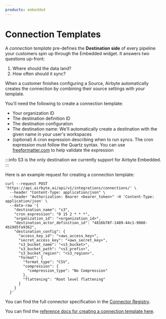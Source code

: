 ```yaml
---
products: embedded
---
```


# Connection Templates


A *connection template* pre-defines the **Destination side** of every pipeline your customers spin up through the Embedded widget. It answers two questions up-front:

1. Where should the data land?  
2. How often should it sync?

When a customer finishes configuring a Source, Airbyte automatically creates the connection by combining their source settings with *your* template.


You'll need the following to create a connection template:
- Your organization ID
- The destination definition ID
- The destination configuration
- The destination name: We'll automatically create a destination with the given name in your user's workspaces
- (optional) A cron expression describing when to run syncs. The cron expression must follow the Quartz syntax. You can use [freeformatter.com](https://www.freeformatter.com/cron-expression-generator-quartz.html) to help validate the expression

:::info
S3 is the only destination we currently support for Airbyte Embedded.
:::

Here is an example request for creating a connection template:
```
curl --request POST 'https://api.airbyte.ai/api/v1/integrations/connections/' \
  --header "Content-Type: application/json" \
  --header "Authorization: Bearer <bearer_token>" -H 'Content-Type: application/json' \
  --data-raw '{
    "destination_name": "s3", 
    "cron_expression": "0 15 2 * * *",
    "organization_id": "<organization_id>",
    "destination_actor_definition_id": "4816b78f-1489-44c1-9060-4b19d5fa9362",
    "destination_config": {
      "access_key_id": "<aws_access_key>",
      "secret_access_key": "<aws_secret_key>",
      "s3_bucket_name": "<s3_bucket>",
      "s3_bucket_path": "<s3_prefix>",
      "s3_bucket_region": "<s3_region>",
      "format": {
        "format_type": "CSV",
        "compression": {
          "compression_type": "No Compression"
        },
        "flattening": "Root level flattening"
      }
    }
  }'
```

You can find the full connector specification in the [Connector Registry](https://connectors.airbyte.com/files/registries/v0/cloud_registry.json).

You can find the [reference docs for creating a connection template here](https://api.airbyte.ai/api/v1/redoc#tag/Template-Connections/operation/create_integrations_templates_connections).
```